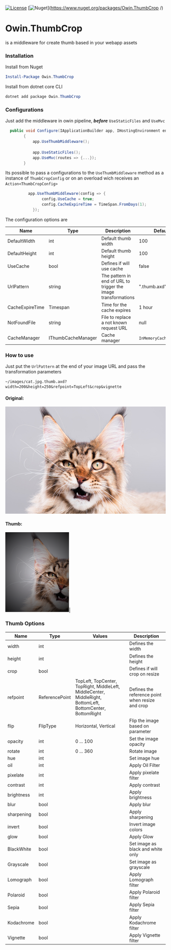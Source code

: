 [![License](http://img.shields.io/:license-mit-blue.svg)](http://csmacnz.mit-license.org)
[![Nuget](https://img.shields.io/nuget/v/ModelViewBinder.svg)](https://www.nuget.org/packages/Owin.ThumbCrop /)

# Owin.ThumbCrop

is a middleware for create thumb based in your webapp assets

### Installation

Install from Nuget

```powershell
Install-Package Owin.ThumbCrop
```

Install from dotnet core CLI

```powershell
dotnet add package Owin.ThumbCrop 
```
### Configurations

Just add the middleware in owin pipeline, ***before*** `UseStaticFiles` and `UseMvc`

```cs
  public void Configure(IApplicationBuilder app, IHostingEnvironment env)
        {
            app.UseThumbMiddleware();

            app.UseStaticFiles();
            app.UseMvc(routes => {...});
        }
```

Its possible to pass a configurations to the `UseThumbMiddleware` method as a instance of `ThumbCropConfig` or on an overload wich receives an `Action<ThumbCropConfig>`
  
```cs
          app.UseThumbMiddleware(config => {
                config.UseCache = true;
                config.CacheExpireTime = TimeSpan.FromDays(1);
            });
```

The configuration options are

| Name            | Type               | Description                                                    | Default                |
|-----------------|--------------------|----------------------------------------------------------------|------------------------|
| DefaultWidth    | int                | Default thumb width                                            | 100                    |
| DefaultHeight   | int                | Default thumb height                                           | 100                    |
| UseCache        | bool               | Defines if will use cache                                      | false                  |
| UrlPattern      | string             | The pattern in end of URL to trigger the image transformations | ".thumb.axd"           |
| CacheExpireTime | Timespan           | Time for the cache expires                                     | 1 hour                 |
| NotFoundFile    | string             | File to replace a not known request URL                        | null                   |
| CacheManager    | IThumbCacheManager | Cache manager                                                  | `InMemoryCacheManager` |


### How to use

Just put the `UrlPattern` at the end of your image URL and pass the transformation parameters

```
~/images/cat.jpg.thumb.axd?width=200&height=250&refpoint=TopLeft&crop&vignette
```
#### Original:
![Original](https://raw.githubusercontent.com/lucasteles/Owin.ThumbCrop/master/images/cat.jpg)

#### Thumb:
![Thumb](https://raw.githubusercontent.com/lucasteles/Owin.ThumbCrop/master/images/cat_thumb.png)|


### Thumb Options

| Name       | Type           | Values                                                                                                             | Description                                      |
|------------|----------------|--------------------------------------------------------------------------------------------------------------------|--------------------------------------------------|
| width      | int            |                                                                                                                    | Defines the width                                |
| height     | int            |                                                                                                                    | Defines the height                               |
| crop       | bool           |                                                                                                                    | Defines if will crop on resize                   |
| refpoint   | ReferencePoint | TopLeft,  TopCenter,  TopRight,  MiddleLeft,  MiddleCenter,  MiddleRight,  BottomLeft,  BottomCenter,  BottomRight | Defines the reference point when resize and crop |
| flip       | FlipType       | Horizontal, Vertical                                                                                               | Flip the image based on parameter                |
| opacity    | int            | 0 ... 100                                                                                                          | Set the image opacity                            |
| rotate     | int            | 0 ... 360                                                                                                          | Rotate image                                     |
| hue        | int            |                                                                                                                    | Set image hue                                    |
| oil        | int            |                                                                                                                    | Apply Oil Filter                                 |
| pixelate   | int            |                                                                                                                    | Apply pixelate filter                            |
| contrast   | int            |                                                                                                                    | Apply contrast                                   |
| brightness | int            |                                                                                                                    | Apply brightness                                 |
| blur       | bool           |                                                                                                                    | Apply blur                                       |
| sharpening | bool           |                                                                                                                    | Apply sharpening                                 |
| invert     | bool           |                                                                                                                    | Invert image colors                              |
| glow       | bool           |                                                                                                                    | Apply Glow                                       |
| BlackWhite | bool           |                                                                                                                    | Set image as black and white only                |
| Grayscale  | bool           |                                                                                                                    | Set image as grayscale                           |
| Lomograph  | bool           |                                                                                                                    | Apply Lomograph filter                           |
| Polaroid   | bool           |                                                                                                                    | Apply Polaroid filter                            |
| Sepia      | bool           |                                                                                                                    | Apply Sepia filter                               |
| Kodachrome | bool           |                                                                                                                    |  Apply Kodachrome filter                         |
| Vignette   | bool           |                                                                                                                    | Apply Vignette filter                            |


